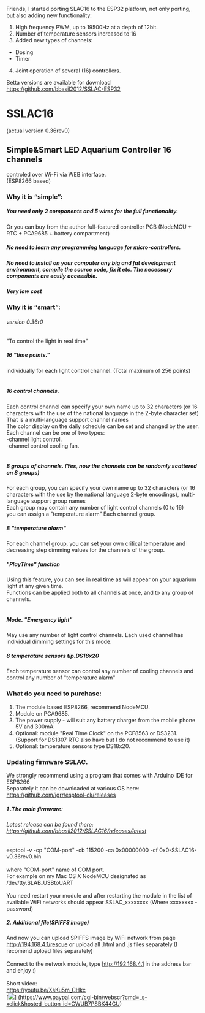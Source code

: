 Friends, I started porting SLAC16 to the ESP32 platform, not only porting, but also adding new functionality:
1. High frequency PWM, up to 19500Hz at a depth of 12bit.
2. Number of temperature sensors increased to 16
3. Added new types of channels:
- Dosing
- Timer
4. Joint operation of several (16) controllers.

Betta versions are available for download https://github.com/bbasil2012/SSLAC-ESP32


# SSLAC16<br/>
(actual version 0.36rev0)<br/>

## Simple&Smart LED Aquarium Controller 16 channels<br/> 
controled over Wi-Fi via WEB interface.<br/>
(ESP8266 based)<br/>


### Why it is “simple”:<br/>
##### You need only 2 components and 5 wires for the full functionality.<br/>
Or you can buy from the author full-featured controller PCB (NodeMCU + RTC + PCA9685 + battery compartment)<br/>
##### No need to learn any programming language for micro-controllers.<br/>
##### No need to install on your computer any big and fat development environment, compile the source code, fix it etc. The necessary components are easily accessible.<br/>
##### Very low cost<br/>


### Why it is “smart”:<br/>
###### version 0.36r0<br/>
"To control the light in real time"<br/>


##### 16 "time points."<br/>
individually for each light control channel. (Total maximum of 256 points)<br/>
 
##### 16 control channels.<br/>
Each control channel can specify your own name up to 32 characters (or 16 characters with the use of the national language in the 2-byte character set) That is a multi-language support channel names<br/>
The color display on the daily schedule can be set and changed by the user.<br/>
Each channel can be one of two types:<br/>
-channel light control.<br/>
-channel control cooling fan.<br/>
 
##### 8 groups of channels. (Yes, now the channels can be randomly scattered on 8 groups)<br/>
For each group, you can specify your own name up to 32 characters (or 16 characters with the use by the national language 2-byte encodings), multi-language support group names<br/>
Each group may contain any number of light control channels (0 to 16)<br/>
you can assign a "temperature alarm" Each channel group.<br/>
##### 8 "temperature alarm"<br/>
For each channel group, you can set your own critical temperature and decreasing step dimming values ​​for the channels of the group.<br/>
##### "PlayTime" function
Using this feature, you can see in real time as will appear on your aquarium light at any given time.<br/>
Functions can be applied both to all channels at once, and to any group of channels.<br/>
 
##### Mode. "Emergency light"
May use any number of light control channels. Each used channel has individual dimming settings for this mode.
 
##### 8 temperature sensors tip.DS18x20
Each temperature sensor can control any number of cooling channels and control any number of "temperature alarm"

### What do you need to purchase:
1. The module based ESP8266, recommend NodeMCU.<br/>
2. Module on PCA9685.<br/>
3. The power supply - will suit any battery charger from the mobile phone 5V and 300mA.<br/>
4. Optional: module "Real Time Clock" on the  PCF8563 or DS3231. (Support for DS1307 RTC also have but I do not recommend to use it)<br/>
5. Optional: temperature sensors type DS18x20.<br/>

### Updating firmware SSLAC.

We strongly recommend using a program that comes with Arduino IDE for ESP8266<br/>
Separately it can be downloaded at various  OS here: https://github.com/igrr/esptool-ck/releases<br/>

##### 1 .The main firmware:
###### Latest release can be found there: https://github.com/bbasil2012/SSLAC16/releases/latest
esptool -v -cp "COM-port" -cb 115200 -ca 0x00000000 -cf 0x0-SSLAC16-v0.36rev0.bin<br/>  
where "COM-port" name of COM port.<br/>
For example on my Mac OS X NodeMCU designated as /dev/tty.SLAB_USBtoUART<br/>
<br/>
You need restart your module and after restarting the module in the list of available WiFi networks should appear SSLAC_xxxxxxxx (Where xxxxxxxx - password)<br/>
##### 2. Additional file(SPIFFS image)
And now you can upload SPIFFS image by WiFi network from page http://194.168.4.1/rescue 
or upload all .html and .js files separately (I recomend upload files separately)<br/>
<br/>
Connect to the network module, type http://192.168.4.1 in the address bar and ehjoy :)<br/>
<br/>
Short video:<br/>
https://youtu.be/XsKu5m_CHkc
<br/>
[![](https://www.paypalobjects.com/en_US/i/btn/btn_donateCC_LG.gif)]
(https://www.paypal.com/cgi-bin/webscr?cmd=_s-xclick&hosted_button_id=CWUB7PSBK44GU)
